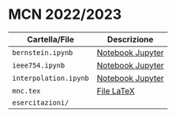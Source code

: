 # MCN 2022/2023 

| Cartella/File         | Descrizione                                                                 |
|----------------------|------------------------------------------------------------------------------|
| `bernstein.ipynb`    | [Notebook Jupyter](./bernstein.ipynb) |
| `ieee754.ipynb`      | [Notebook Jupyter](./ieee754.ipynb) |
| `interpolation.ipynb`| [Notebook Jupyter](./interpolation.ipynb) |
| `mnc.tex`            | [File LaTeX](./mnc.tex) |
| `esercitazioni/`     | |
